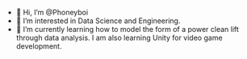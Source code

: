 - 👋 Hi, I’m @Phoneyboi
- 👀 I’m interested in Data Science and Engineering.
- 🌱 I’m currently learning how to model the form of a power clean lift through data analysis. I am also learning Unity for video game development. 

<!---
Phoneyboi/Phoneyboi is a ✨ special ✨ repository because its `README.md` (this file) appears on your GitHub profile.
You can click the Preview link to take a look at your changes.
--->
